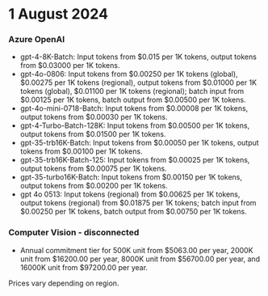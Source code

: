 # 1 August 2024

### Azure OpenAI

- gpt-4-8K-Batch: Input tokens from $0.015 per 1K tokens, output tokens from $0.03000 per 1K tokens.
- gpt-4o-0806: Input tokens from $0.00250 per 1K tokens (global), $0.00275 per 1K tokens (regional), output tokens from $0.01000 per 1K tokens (global), $0.01100 per 1K tokens (regional); batch input from $0.00125 per 1K tokens, batch output from $0.00500 per 1K tokens.
- gpt-4o-mini-0718-Batch: Input tokens from $0.00008 per 1K tokens, output tokens from $0.00030 per 1K tokens.
- gpt-4-Turbo-Batch-128K: Input tokens from $0.00500 per 1K tokens, output tokens from $0.01500 per 1K tokens.
- gpt-35-trb16K-Batch: Input tokens from $0.00050 per 1K tokens, output tokens from $0.00100 per 1K tokens.
- gpt-35-trb16K-Batch-125: Input tokens from $0.00025 per 1K tokens, output tokens from $0.00075 per 1K tokens.
- gpt-35-turbo16K-Batch: Input tokens from $0.00150 per 1K tokens, output tokens from $0.00200 per 1K tokens.
- gpt 4o 0513: Input tokens (regional) from $0.00625 per 1K tokens, output tokens (regional) from $0.01875 per 1K tokens; batch input from $0.00250 per 1K tokens, batch output from $0.00750 per 1K tokens.

### Computer Vision - disconnected

- Annual commitment tier for 500K unit from $5063.00 per year, 2000K unit from $16200.00 per year, 8000K unit from $56700.00 per year, and 16000K unit from $97200.00 per year.

Prices vary depending on region.